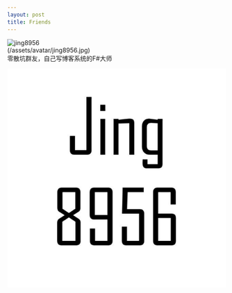 ```yaml
---
layout: post
title: Friends
---
```


![jing8956](https://www.jing8956.com/)<br>
(/assets/avatar/jing8956.jpg)<br>
零散坑群友，自己写博客系统的F#大师<br>

[![jing8956](/assets/avatar/jing8956.jpg "jing8956")](https://www.jing8956.com/)